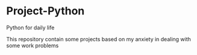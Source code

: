 # Project-Python
Python for daily life

This repository contain some projects based on my anxiety in dealing with some work problems
